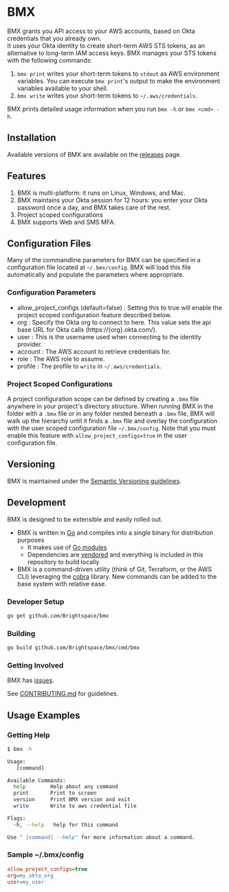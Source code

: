 # BMX

BMX grants you API access to your AWS accounts, based on Okta credentials that you already own.  
It uses your Okta identity to create short-term AWS STS tokens, as an alternative to long-term IAM access keys.
BMX manages your STS tokens with the following commands:

1. `bmx print` writes your short-term tokens to `stdout` as AWS environment variables.  You can execute `bmx print`'s output to make the environment variables available to your shell.
1. `bmx write` writes your short-term tokens to `~/.aws/credentials`.

BMX prints detailed usage information when you run `bmx -h` or `bmx <cmd> -h`.

## Installation

Available versions of BMX are available on the [releases](https://github.com/Brightspace/bmx/releases) page. 

## Features

1. BMX is multi-platform: it runs on Linux, Windows, and Mac.
1. BMX maintains your Okta session for 12 hours: you enter your Okta password once a day, and BMX takes care of the rest.
1. Project scoped configurations
1. BMX supports Web and SMS MFA.

## Configuration Files

Many of the commandline parameters for BMX can be specified in a configuration file located at `~/.bmx/config`. BMX will
load this file automatically and populate the parameters where appropriate.

### Configuration Parameters

* allow_project_configs (default=false) : Setting this to true will enable the project scoped configuration feature described below.
* org : Specify the Okta org to connect to here. This value sets the api base URL for Okta calls (https://{org}.okta.com/).
* user : This is the username used when connecting to the identity provider.
* account : The AWS account to retrieve credentials for.
* role : The AWS role to assume.
* profile : The profile to `write` in `~/.aws/credentials`.

### Project Scoped Configurations

A project configuration scope can be defined by creating a `.bmx` file anywhere in your project's directory structure. 
When running BMX in the folder with a `.bmx` file or in any folder nested beneath a `.bmx` file, BMX will walk up the 
hierarchy until it finds a `.bmx` file and overlay the configuration with the user scoped configuration file `~/.bmx/config`. 
Note that you must enable this feature with `allow_project_configs=true` in the user configuration file.

## Versioning

BMX is maintained under the [Semantic Versioning guidelines](http://semver.org/).

## Development

BMX is designed to be extensible and easily rolled out.

* BMX is written in [Go](https://golang.org) and compiles into a single binary for distribution purposes
  * It makes use of [Go modules](https://github.com/golang/go/wiki/Modules)
  * Dependencies are [vendored](https://tip.golang.org/cmd/go/#hdr-Modules_and_vendoring) and everything is included in this repository to build locally 
* BMX is a command-driven utility (think of Git, Terraform, or the AWS CLI) leveraging the [cobra](https://github.com/spf13/cobra) library. New commands can be added to the base system with relative ease.

### Developer Setup

```sh
go get github.com/Brightspace/bmx
```

### Building

```bash
go build github.com/Brightspace/bmx/cmd/bmx
```

### Getting Involved

BMX has [issues](https://github.com/Brightspace/bmx/issues).

See [CONTRIBUTING.md](CONTRIBUTING.md) for guidelines.

## Usage Examples

### Getting Help

```bash
$ bmx -h

Usage:
   [command]

Available Commands:
  help        Help about any command
  print       Print to screen
  version     Print BMX version and exit
  write       Write to aws credential file

Flags:
  -h, --help   help for this command

Use " [command] --help" for more information about a command.
```

### Sample ~/.bmx/config

```ini
allow_project_configs=true
org=my_okta_org
user=my_user
```
